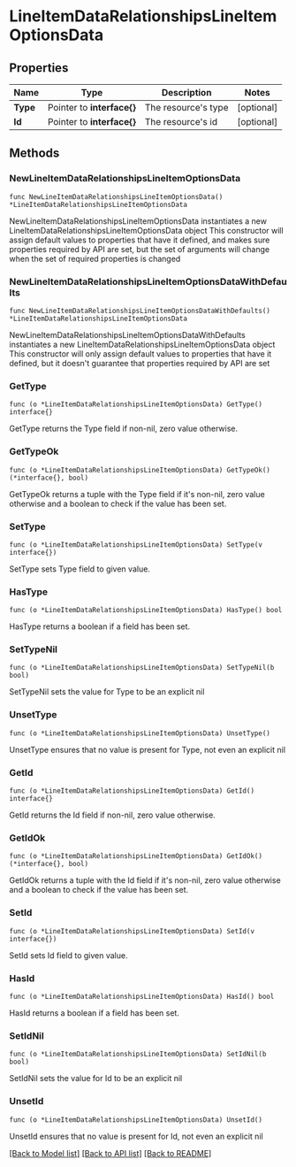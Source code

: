 # LineItemDataRelationshipsLineItemOptionsData

## Properties

Name | Type | Description | Notes
------------ | ------------- | ------------- | -------------
**Type** | Pointer to **interface{}** | The resource&#39;s type | [optional] 
**Id** | Pointer to **interface{}** | The resource&#39;s id | [optional] 

## Methods

### NewLineItemDataRelationshipsLineItemOptionsData

`func NewLineItemDataRelationshipsLineItemOptionsData() *LineItemDataRelationshipsLineItemOptionsData`

NewLineItemDataRelationshipsLineItemOptionsData instantiates a new LineItemDataRelationshipsLineItemOptionsData object
This constructor will assign default values to properties that have it defined,
and makes sure properties required by API are set, but the set of arguments
will change when the set of required properties is changed

### NewLineItemDataRelationshipsLineItemOptionsDataWithDefaults

`func NewLineItemDataRelationshipsLineItemOptionsDataWithDefaults() *LineItemDataRelationshipsLineItemOptionsData`

NewLineItemDataRelationshipsLineItemOptionsDataWithDefaults instantiates a new LineItemDataRelationshipsLineItemOptionsData object
This constructor will only assign default values to properties that have it defined,
but it doesn't guarantee that properties required by API are set

### GetType

`func (o *LineItemDataRelationshipsLineItemOptionsData) GetType() interface{}`

GetType returns the Type field if non-nil, zero value otherwise.

### GetTypeOk

`func (o *LineItemDataRelationshipsLineItemOptionsData) GetTypeOk() (*interface{}, bool)`

GetTypeOk returns a tuple with the Type field if it's non-nil, zero value otherwise
and a boolean to check if the value has been set.

### SetType

`func (o *LineItemDataRelationshipsLineItemOptionsData) SetType(v interface{})`

SetType sets Type field to given value.

### HasType

`func (o *LineItemDataRelationshipsLineItemOptionsData) HasType() bool`

HasType returns a boolean if a field has been set.

### SetTypeNil

`func (o *LineItemDataRelationshipsLineItemOptionsData) SetTypeNil(b bool)`

 SetTypeNil sets the value for Type to be an explicit nil

### UnsetType
`func (o *LineItemDataRelationshipsLineItemOptionsData) UnsetType()`

UnsetType ensures that no value is present for Type, not even an explicit nil
### GetId

`func (o *LineItemDataRelationshipsLineItemOptionsData) GetId() interface{}`

GetId returns the Id field if non-nil, zero value otherwise.

### GetIdOk

`func (o *LineItemDataRelationshipsLineItemOptionsData) GetIdOk() (*interface{}, bool)`

GetIdOk returns a tuple with the Id field if it's non-nil, zero value otherwise
and a boolean to check if the value has been set.

### SetId

`func (o *LineItemDataRelationshipsLineItemOptionsData) SetId(v interface{})`

SetId sets Id field to given value.

### HasId

`func (o *LineItemDataRelationshipsLineItemOptionsData) HasId() bool`

HasId returns a boolean if a field has been set.

### SetIdNil

`func (o *LineItemDataRelationshipsLineItemOptionsData) SetIdNil(b bool)`

 SetIdNil sets the value for Id to be an explicit nil

### UnsetId
`func (o *LineItemDataRelationshipsLineItemOptionsData) UnsetId()`

UnsetId ensures that no value is present for Id, not even an explicit nil

[[Back to Model list]](../README.md#documentation-for-models) [[Back to API list]](../README.md#documentation-for-api-endpoints) [[Back to README]](../README.md)


